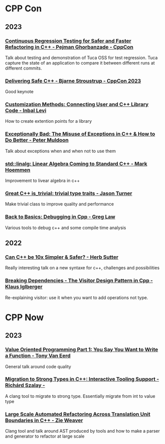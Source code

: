 # CPP Con
## 2023
###  [Continuous Regression Testing for Safer and Faster Refactoring in C++ - Pejman Ghorbanzade - CppCon](https://www.youtube.com/watch?v=c8Z3iSL9vYs&list=PLHTh1InhhwT7gQEuYznhhvAYTel0qzl72&index=21)
Talk about testing and demonstration of Tuca OSS for test regression. Tuca capture the state of an application to compare it between different runs at different commits.

### [Delivering Safe C++ - Bjarne Stroustrup - CppCon 2023](https://www.youtube.com/watch?v=I8UvQKvOSSw&list=PLHTh1InhhwT7gQEuYznhhvAYTel0qzl72&index=6&pp=iAQB)
Good keynote

### [Customization Methods: Connecting User and C++ Library Code - Inbal Levi](https://www.youtube.com/watch?v=mdh9GLWXWyY&list=PLHTh1InhhwT7gQEuYznhhvAYTel0qzl72&index=14)
How to create extention points for a library

### [Exceptionally Bad: The Misuse of Exceptions in C++ & How to Do Better - Peter Muldoon](https://www.youtube.com/watch?v=Oy-VTqz1_58&list=PLHTh1InhhwT7gQEuYznhhvAYTel0qzl72&index=27&pp=iAQB)
Talk about exceptions when and when not to use them

### [std::linalg: Linear Algebra Coming to Standard C++ - Mark Hoemmen](https://www.youtube.com/watch?v=-UXHMlAMXNk&list=PLHTh1InhhwT7gQEuYznhhvAYTel0qzl72&index=37)
Improvement to livear algebra in c++

### [Great C++ is_trivial: trivial type traits - Jason Turner](https://www.youtube.com/watch?v=bpF1LKQBgBQ&list=PLHTh1InhhwT7gQEuYznhhvAYTel0qzl72&index=109&pp=iAQB)
Make trivial class to improve quality and performance

### [Back to Basics: Debugging in Cpp - Greg Law](https://www.youtube.com/watch?v=qgszy9GquRs&list=PLHTh1InhhwT7gQEuYznhhvAYTel0qzl72&index=12)
Various tools to debug c++ and some compile time analysis

## 2022
### [Can C++ be 10x Simpler & Safer? - Herb Sutter](https://www.youtube.com/watch?v=ELeZAKCN4tY&list=PLHTh1InhhwT6c2JNtUiJkaH8YRqzhU7Ag&index=2&t=4840s)
Really interesting talk on a new syntaxe for c++, challenges and possibilities
### [Breaking Dependencies - The Visitor Design Pattern in Cpp - Klaus Iglberger](https://www.youtube.com/watch?v=PEcy1vYHb8A&list=PLHTh1InhhwT6c2JNtUiJkaH8YRqzhU7Ag&index=14)
Re-explaining visitor: use it when you want to add operations not type.

# CPP Now
## 2023
### [Value Oriented Programming Part 1: You Say You Want to Write a Function - Tony Van Eerd](https://www.youtube.com/watch?v=b4p_tcLYDV0&list=PL_AKIMJc4roUIwMsWnA9WPFJdCRfNUWHP&index=46)
General talk around code quality
### [Migration to Strong Types in C++: Interactive Tooling Support - Richárd Szalay -](https://www.youtube.com/watch?v=rcXf1VCA1Uc&list=PL_AKIMJc4roUIwMsWnA9WPFJdCRfNUWHP&index=20)
A clang tool to migrate to strong type. Essentially migrate from int to value type
### [Large Scale Automated Refactoring Across Translation Unit Boundaries in C++ - Zie Weaver](https://www.youtube.com/watch?v=1EMmgOKBWlI&list=PL_AKIMJc4roUIwMsWnA9WPFJdCRfNUWHP&index=15)
Clang tool and talk around AST produced by tools and how to make a parser and generator to refactor at large scale